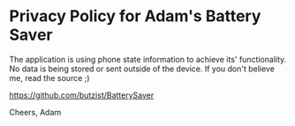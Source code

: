 Privacy Policy for Adam's Battery Saver
=======================================

The application is using phone state information to achieve its' functionality. No data is being stored or sent outside of the device.
If you don't believe me, read the source ;)

https://github.com/butzist/BatterySaver

Cheers,
Adam
